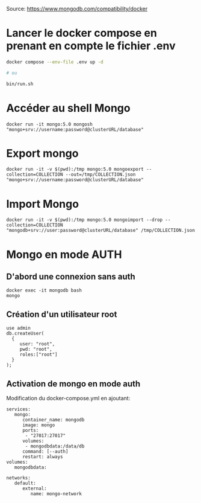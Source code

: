 Source:
https://www.mongodb.com/compatibility/docker

# Lancer le docker compose en prenant en compte le fichier .env

```bash
docker compose --env-file .env up -d

# ou

bin/run.sh
```


# Accéder au shell Mongo

```
docker run -it mongo:5.0 mongosh "mongo+srv://username:password@clusterURL/database"
```

# Export mongo

```
docker run -it -v $(pwd):/tmp mongo:5.0 mongoexport --collection=COLLECTION --out=/tmp/COLLECTION.json "mongo+srv://username:password@clusterURL/database"
```

# Import Mongo

```
docker run -it -v $(pwd):/tmp mongo:5.0 mongoimport --drop --collection=COLLECTION "mongodb+srv://user:password@clusterURL/database" /tmp/COLLECTION.json
```


# Mongo en mode AUTH

## D'abord une connexion sans auth

```
docker exec -it mongodb bash
mongo
```

## Création d'un utilisateur root

```
use admin
db.createUser(
  {
     user: "root",
     pwd: "root",
     roles:["root"]
  }
);
```

## Activation de mongo en mode auth

Modification du docker-compose.yml en ajoutant:

```
services:
   mongo:
      container_name: mongodb
      image: mongo
      ports:
       - "27017:27017"
      volumes:
       - mongodbdata:/data/db
      command: [--auth]
      restart: always
volumes:
   mongodbdata:

networks:
   default:
      external:
         name: mongo-network
```